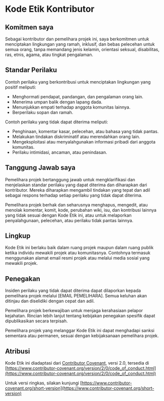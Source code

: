 # Kode Etik Kontributor

## Komitmen saya

Sebagai kontributor dan pemelihara projek ini, saya berkomitmen untuk menciptakan lingkungan yang ramah, inklusif, dan bebas pelecehan untuk semua orang, tanpa memandang jenis kelamin, orientasi seksual, disabilitas, ras, etnis, agama, atau tingkat pengalaman.

## Standar Perilaku

Contoh perilaku yang berkontribusi untuk menciptakan lingkungan yang positif meliputi:

- Menghormati pendapat, pandangan, dan pengalaman orang lain.
- Menerima umpan balik dengan lapang dada.
- Menunjukkan empati terhadap anggota komunitas lainnya.
- Berperilaku sopan dan ramah.

Contoh perilaku yang tidak dapat diterima meliputi:

- Penghinaan, komentar kasar, pelecehan, atau bahasa yang tidak pantas.
- Melakukan tindakan diskriminatif atau merendahkan orang lain.
- Mengeksploitasi atau menyalahgunakan informasi pribadi dari anggota komunitas.
- Perilaku intimidasi, ancaman, atau penindasan.

## Tanggung Jawab saya

Pemelihara projek bertanggung jawab untuk mengklarifikasi dan menjelaskan standar perilaku yang dapat diterima dan diharapkan dari kontributor. Mereka diharapkan mengambil tindakan yang tepat dan adil sebagai respons terhadap setiap perilaku yang tidak dapat diterima.

Pemelihara projek berhak dan seharusnya menghapus, mengedit, atau menolak komentar, komit, kode, perubahan wiki, isu, dan kontribusi lainnya yang tidak sesuai dengan Kode Etik ini, atau untuk melaporkan penyalahgunaan, pelecehan, atau perilaku tidak pantas lainnya.

## Lingkup

Kode Etik ini berlaku baik dalam ruang projek maupun dalam ruang publik ketika individu mewakili projek atau komunitasnya. Contohnya termasuk menggunakan alamat email resmi projek atau melalui media sosial yang mewakili projek.

## Penegakan

Insiden perilaku yang tidak dapat diterima dapat dilaporkan kepada pemelihara projek melalui [EMAIL PEMELIHARA]. Semua keluhan akan ditinjau dan diselidiki dengan cepat dan adil.

Pemelihara projek berkewajiban untuk menjaga kerahasiaan pelapor kejahatan. Rincian lebih lanjut tentang kebijakan penegakan spesifik dapat dipublikasikan secara terpisah.

Pemelihara projek yang melanggar Kode Etik ini dapat menghadapi sanksi sementara atau permanen, sesuai dengan kebijaksanaan pemelihara projek.

## Atribusi

Kode Etik ini diadaptasi dari [Contributor Covenant](https://www.contributor-covenant.org), versi 2.0, tersedia di [https://www.contributor-covenant.org/version/2/0/code_of_conduct.html](https://www.contributor-covenant.org/version/2/0/code_of_conduct.html)

Untuk versi ringkas, silakan kunjungi [https://www.contributor-covenant.org/short-version](https://www.contributor-covenant.org/short-version)
